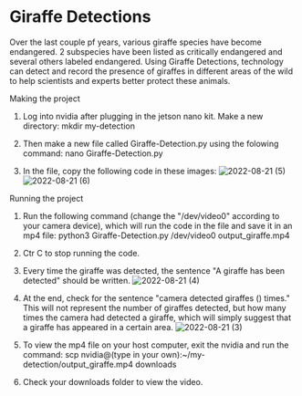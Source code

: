 # Giraffe Detections

Over the last couple pf years, various giraffe species have become endangered. 2 subspecies have been listed as critically endangered and several others labeled endangered. Using Giraffe Detections, technology can detect and record the presence of giraffes in different areas of the wild to help scientists and experts better protect these animals. 

Making the project
1. Log into nvidia after plugging in the jetson nano kit. Make a new directory:
   mkdir my-detection

2. Then make a new file called Giraffe-Detection.py using the folowing command: 
   nano Giraffe-Detection.py

3. In the file, copy the following code in these images:
   ![2022-08-21 (5)](https://user-images.githubusercontent.com/111521162/185803596-31222f53-349d-4a38-85d9-0674316f38c5.png)
   ![2022-08-21 (6)](https://user-images.githubusercontent.com/111521162/185803608-933fae51-9a21-48d3-ad8c-47d795e9c2fe.png)

Running the project
1. Run the following command (change the "/dev/video0" according to your camera device), which will run the code in the file and save it in an mp4 file:
   python3 Giraffe-Detection.py /dev/video0 output_giraffe.mp4

2. Ctr C to stop running the code.

3. Every time the giraffe was detected, the sentence "A giraffe has been detected" should be written.
![2022-08-21 (4)](https://user-images.githubusercontent.com/111521162/185803739-a06b6dbc-9c47-4641-bf0f-703518c0cf3b.png)

4. At the end, check for the sentence "camera detected giraffes () times." This will not represent the number of giraffes detected, but how many times the camera had        detected a giraffe, which will simply suggest that a giraffe has appeared in a certain area.
![2022-08-21 (3)](https://user-images.githubusercontent.com/111521162/185803743-456f6806-60c8-40b5-af28-9a7744cfdb23.png)

5. To view the mp4 file on your host computer, exit the nvidia and run the command:
   scp nvidia@(type in your own):~/my-detection/output_giraffe.mp4 downloads
   
6. Check your downloads folder to view the video.
